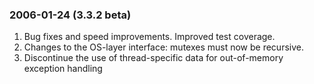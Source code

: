 ### 2006\-01\-24 (3\.3\.2 beta)

1. Bug fixes and speed improvements. Improved test coverage.
2. Changes to the OS\-layer interface: mutexes must now be recursive.
3. Discontinue the use of thread\-specific data for out\-of\-memory
exception handling



